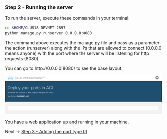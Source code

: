 
### Step 2 - Running the server

To run the server, execute these commands in your terminal:

```bash
cd $HOME/CLUS18-DEVNET-2897
python manage.py runserver 0.0.0.0:8080
```

The command above executes the manage.py file and pass as a parameter the action (runserver) along with the 
IPs that are allowed to connect (0.0.0.0 means anyone) with the port where the server will be listening for 
http requests (8080)

You can go to http://0.0.0.0:8080/ to see the base layout. 

![base_layout](lab/images/step2.png)

You have a web application up and running in your machine.

Next -> [Step 3 - Adding the port type UI]

[Step 3 - Adding the port type UI]: step3.md

